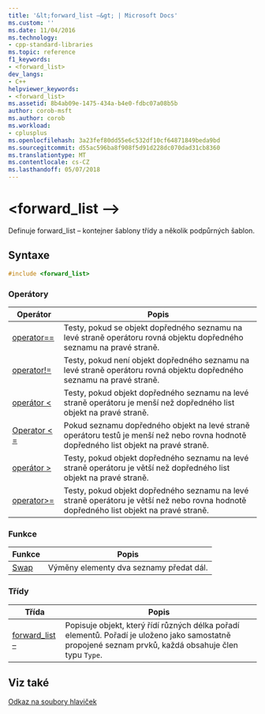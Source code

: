 ```yaml
---
title: '&lt;forward_list –&gt; | Microsoft Docs'
ms.custom: ''
ms.date: 11/04/2016
ms.technology:
- cpp-standard-libraries
ms.topic: reference
f1_keywords:
- <forward_list>
dev_langs:
- C++
helpviewer_keywords:
- <forward_list>
ms.assetid: 8b4ab09e-1475-434a-b4e0-fdbc07a08b5b
author: corob-msft
ms.author: corob
ms.workload:
- cplusplus
ms.openlocfilehash: 3a23fef80dd55e6c532df10cf64871849beda9bd
ms.sourcegitcommit: d55ac596ba8f908f5d91d228dc070dad31cb8360
ms.translationtype: MT
ms.contentlocale: cs-CZ
ms.lasthandoff: 05/07/2018
---
```

# <a name="ltforwardlistgt"></a>&lt;forward_list –&gt;

Definuje forward_list – kontejner šablony třídy a několik podpůrných šablon.

## <a name="syntax"></a>Syntaxe

```cpp
#include <forward_list>
```

### <a name="operators"></a>Operátory

|Operátor|Popis|
|-|-|
|[operator==](../standard-library/forward-list-operators.md#op_eq_eq)|Testy, pokud se objekt dopředného seznamu na levé straně operátoru rovná objektu dopředného seznamu na pravé straně.|
|[operator!=](../standard-library/forward-list-operators.md#op_neq)|Testy, pokud není objekt dopředného seznamu na levé straně operátoru rovná objektu dopředného seznamu na pravé straně.|
|[operátor <](../standard-library/forward-list-operators.md#op_lt)|Testy, pokud objekt dopředného seznamu na levé straně operátoru je menší než dopředného list objekt na pravé straně.|
|[Operator < =](../standard-library/forward-list-operators.md#op_lt_eq)|Pokud seznamu dopředného objekt na levé straně operátoru testů je menší než nebo rovna hodnotě dopředného list objekt na pravé straně.|
|[operátor >](../standard-library/forward-list-operators.md#op_gt)|Testy, pokud objekt dopředného seznamu na levé straně operátoru je větší než dopředného list objekt na pravé straně.|
|[operator>=](../standard-library/forward-list-operators.md#op_lt_eq)|Testy, pokud objekt dopředného seznamu na levé straně operátoru je větší než nebo rovna hodnotě dopředného list objekt na pravé straně.|

### <a name="functions"></a>Funkce

|Funkce|Popis|
|-|-|
|[Swap](../standard-library/forward-list-functions.md#swap)|Výměny elementy dva seznamy předat dál.|

### <a name="classes"></a>Třídy

|Třída|Popis|
|-|-|
|[forward_list –](../standard-library/forward-list-class.md)|Popisuje objekt, který řídí různých délka pořadí elementů. Pořadí je uloženo jako samostatně propojené seznam prvků, každá obsahuje člen typu `Type`.|

## <a name="see-also"></a>Viz také

[Odkaz na soubory hlaviček](../standard-library/cpp-standard-library-header-files.md)<br/>
